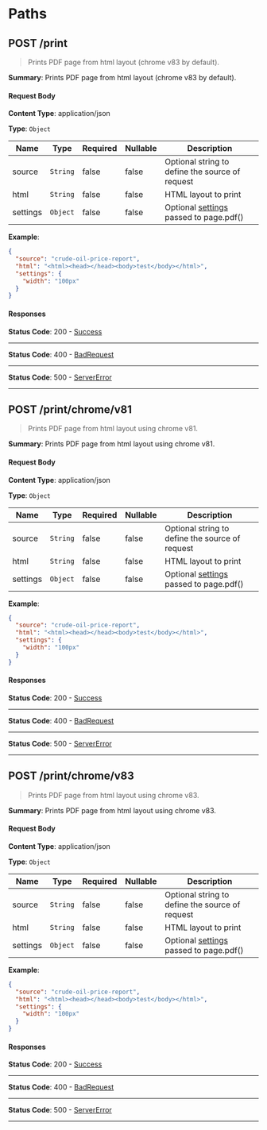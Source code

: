 # Paths

## POST /print 

> Prints PDF page from html layout (chrome v83 by default).

**Summary**: Prints PDF page from html layout (chrome v83 by default).

#### Request Body
    
**Content Type**: application/json

**Type**: <code>Object</code>

| Name | Type | Required | Nullable | Description |
| ---- | ---- | -------- | -------- | ----------- |
| source | <code>String</code> | false | false | Optional string to define the source of request |
| html | <code>String</code> | false | false | HTML layout to print |
| settings | <code>Object</code> | false | false | Optional [settings](https://github.com/puppeteer/puppeteer/blob/v5.2.1/docs/api.md#pagepdfoptions) passed to page.pdf() |

**Example**:

```json
{
  "source": "crude-oil-price-report",
  "html": "<html><head></head><body>test</body></html>",
  "settings": {
    "width": "100px"
  }
}
```

#### Responses

**Status Code**: 200 - [Success](/content/api/components?id&#x3D;responsessuccess)

* * *

**Status Code**: 400 - [BadRequest](/content/api/components?id&#x3D;responsesbadrequest)

* * *

**Status Code**: 500 - [ServerError](/content/api/components?id&#x3D;responsesservererror)

* * *

## POST /print/chrome/v81 

> Prints PDF page from html layout using chrome v81.

**Summary**: Prints PDF page from html layout using chrome v81.

#### Request Body
    
**Content Type**: application/json

**Type**: <code>Object</code>

| Name | Type | Required | Nullable | Description |
| ---- | ---- | -------- | -------- | ----------- |
| source | <code>String</code> | false | false | Optional string to define the source of request |
| html | <code>String</code> | false | false | HTML layout to print |
| settings | <code>Object</code> | false | false | Optional [settings](https://github.com/puppeteer/puppeteer/blob/v5.2.1/docs/api.md#pagepdfoptions) passed to page.pdf() |

**Example**:

```json
{
  "source": "crude-oil-price-report",
  "html": "<html><head></head><body>test</body></html>",
  "settings": {
    "width": "100px"
  }
}
```

#### Responses

**Status Code**: 200 - [Success](/content/api/components?id&#x3D;responsessuccess)

* * *

**Status Code**: 400 - [BadRequest](/content/api/components?id&#x3D;responsesbadrequest)

* * *

**Status Code**: 500 - [ServerError](/content/api/components?id&#x3D;responsesservererror)

* * *

## POST /print/chrome/v83 

> Prints PDF page from html layout using chrome v83.

**Summary**: Prints PDF page from html layout using chrome v83.

#### Request Body
    
**Content Type**: application/json

**Type**: <code>Object</code>

| Name | Type | Required | Nullable | Description |
| ---- | ---- | -------- | -------- | ----------- |
| source | <code>String</code> | false | false | Optional string to define the source of request |
| html | <code>String</code> | false | false | HTML layout to print |
| settings | <code>Object</code> | false | false | Optional [settings](https://github.com/puppeteer/puppeteer/blob/v5.2.1/docs/api.md#pagepdfoptions) passed to page.pdf() |

**Example**:

```json
{
  "source": "crude-oil-price-report",
  "html": "<html><head></head><body>test</body></html>",
  "settings": {
    "width": "100px"
  }
}
```

#### Responses

**Status Code**: 200 - [Success](/content/api/components?id&#x3D;responsessuccess)

* * *

**Status Code**: 400 - [BadRequest](/content/api/components?id&#x3D;responsesbadrequest)

* * *

**Status Code**: 500 - [ServerError](/content/api/components?id&#x3D;responsesservererror)

* * *

